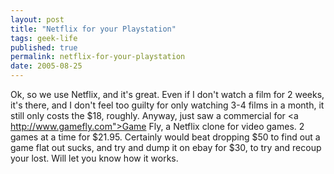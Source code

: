 ```yaml
---
layout: post
title: "Netflix for your Playstation"
tags: geek-life
published: true
permalink: netflix-for-your-playstation
date: 2005-08-25
---
```


Ok, so we use Netflix, and it's great.  Even if I don't watch a film for 2 weeks, it's there, and I don't feel too guilty for only watching 3-4 films in a month, it still only costs the $18, roughly.  Anyway, just saw a commercial for <a http://www.gamefly.com">Game Fly</a>, a Netflix clone for video games. 2 games at a time for $21.95.  Certainly would beat dropping $50 to find out a game flat out sucks, and try and dump it on ebay for $30, to try and recoup your lost.  Will let you know how it works.
